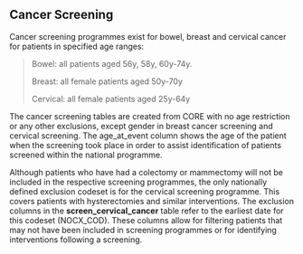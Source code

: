 ## Cancer Screening 

Cancer screening programmes exist for bowel, breast and cervical cancer
for patients in specified age ranges:

> Bowel: all patients aged 56y, 58y, 60y-74y.
>
> Breast: all female patients aged 50y-70y
>
> Cervical: all female patients aged 25y-64y

The cancer screening tables are created from CORE with no age
restriction or any other exclusions, except gender in breast cancer
screening and cervical screening. The age_at_event column shows the age
of the patient when the screening took place in order to assist
identification of patients screened within the national programme.

Although patients who have had a colectomy or mammectomy will not be
included in the respective screening programmes, the only nationally
defined exclusion codeset is for the cervical screening programme. This
covers patients with hysterectomies and similar interventions. The
exclusion columns in the **screen_cervical_cancer** table refer to the
earliest date for this codeset (NOCX_COD). These columns allow for
filtering patients that may not have been included in screening
programmes or for identifying interventions following a screening.